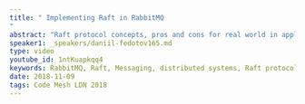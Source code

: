 ```yaml
---
title: " Implementing Raft in RabbitMQ
"
abstract: "Raft protocol concepts, pros and cons for real world in application to RabbitMQ queues replication."
speaker1: _speakers/daniil-fedotov165.md
type: video
youtube_id: 1ntKuapkqq4
keywords: RabbitMQ, Raft, Messaging, distributed systems, Raft protocol, message queue, Daniil Fedotov
date: 2018-11-09
tags: Code Mesh LDN 2018
---
```


